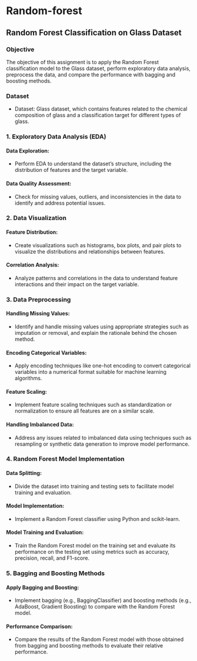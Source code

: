# Random-forest
## Random Forest Classification on Glass Dataset

### Objective
The objective of this assignment is to apply the Random Forest classification model to the Glass dataset, perform exploratory data analysis, preprocess the data, and compare the performance with bagging and boosting methods.

### Dataset
- Dataset: Glass dataset, which contains features related to the chemical composition of glass and a classification target for different types of glass.

### 1. Exploratory Data Analysis (EDA)
#### Data Exploration:
- Perform EDA to understand the dataset’s structure, including the distribution of features and the target variable.
#### Data Quality Assessment:
- Check for missing values, outliers, and inconsistencies in the data to identify and address potential issues.

### 2. Data Visualization
#### Feature Distribution:
- Create visualizations such as histograms, box plots, and pair plots to visualize the distributions and relationships between features.
#### Correlation Analysis:
- Analyze patterns and correlations in the data to understand feature interactions and their impact on the target variable.

### 3. Data Preprocessing
#### Handling Missing Values:
- Identify and handle missing values using appropriate strategies such as imputation or removal, and explain the rationale behind the chosen method.
#### Encoding Categorical Variables:
- Apply encoding techniques like one-hot encoding to convert categorical variables into a numerical format suitable for machine learning algorithms.
#### Feature Scaling:
- Implement feature scaling techniques such as standardization or normalization to ensure all features are on a similar scale.
#### Handling Imbalanced Data:
- Address any issues related to imbalanced data using techniques such as resampling or synthetic data generation to improve model performance.

### 4. Random Forest Model Implementation
#### Data Splitting:
- Divide the dataset into training and testing sets to facilitate model training and evaluation.
#### Model Implementation:
- Implement a Random Forest classifier using Python and scikit-learn.
#### Model Training and Evaluation:
- Train the Random Forest model on the training set and evaluate its performance on the testing set using metrics such as accuracy, precision, recall, and F1-score.

### 5. Bagging and Boosting Methods
#### Apply Bagging and Boosting:
- Implement bagging (e.g., BaggingClassifier) and boosting methods (e.g., AdaBoost, Gradient Boosting) to compare with the Random Forest model.
#### Performance Comparison:
- Compare the results of the Random Forest model with those obtained from bagging and boosting methods to evaluate their relative performance.
